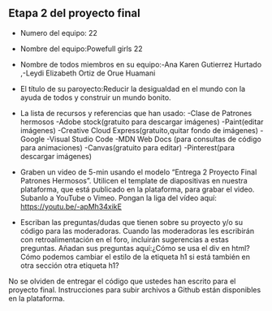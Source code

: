 ## Etapa 2 del proyecto final

- Numero del equipo: 22
- Nombre del equipo:Powefull  girls 22
- Nombre de todos miembros en su equipo:-Ana Karen Gutierrez  Hurtado ,-Leydi Elizabeth Ortiz de Orue Huamani
- El título de su paroyecto:Reducir la desigualdad en el mundo con la ayuda de todos  y construir un mundo bonito.
- La lista de recursos y referencias que han usado:
-Clase de Patrones hermosos
-Adobe stock(gratuito para descargar imágenes)
-Paint(editar imágenes)
-Creative Cloud Express(gratuito,quitar fondo de imágenes)
-Google
-Visual Studio Code
-MDN Web Docs (para consultas de código para animaciones)
-Canvas(gratuito para editar)
-Pinterest(para descargar imágenes)

- Graben un video de 5-min usando el modelo “Entrega 2 Proyecto Final Patrones Hermosos”. Utilicen el template de diapositivas en nuestra plataforma, que está publicado en la plataforma, para grabar el video. Subanlo a YouTube o Vimeo. Pongan la liga del vídeo aquí:  https://youtu.be/-apMh34xikE
- Escriban las preguntas/dudas que tienen sobre su proyecto y/o su código para las moderadoras. Cuando las moderadoras les escribirán con retroalimentación en el foro, incluirán sugerencias a estas preguntas. Añadan sus preguntas aquí:¿Cómo se usa el div en html? Cómo podemos cambiar el estilo de la etiqueta h1 si está también en otra sección otra etiqueta h1?

No se olviden de entregar el código que ustedes han escrito para el proyecto final. Instrucciones para subir archivos a Github están disponibles en la plataforma.
